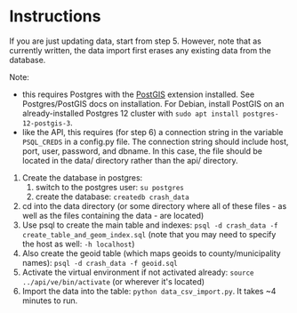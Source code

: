 # Instructions

If you are just updating data, start from step 5. However, note that as currently written, the data import first erases any existing data from the database.

Note:
  * this requires Postgres with the [PostGIS](https://postgis.net/) extension installed. See Postgres/PostGIS docs on installation. For Debian, install PostGIS on an already-installed Postgres 12 cluster with `sudo apt install postgres-12-postgis-3`.
  * like the API, this requires (for step 6) a connection string in the variable `PSQL_CREDS` in a config.py file. The connection string should include host, port, user, password, and dbname. In this case, the file should be located in the data/ directory rather than the api/ directory.

1. Create the database in postgres:
    1. switch to the postgres user: `su postgres`
    2. create the database: `createdb crash_data`
2. cd into the data directory (or some directory where all of these files - as well as the files containing the data - are located)
3. Use psql to create the main table and indexes: `psql -d crash_data -f create_table_and_geom_index.sql` (note that you may need to specify the host as well: `-h localhost`)
4. Also create the geoid table (which maps geoids to county/municipality names): `psql -d crash_data -f geoid.sql`
5. Activate the virtual environment if not activated already: `source ../api/ve/bin/activate` (or wherever it's located)
6. Import the data into the table: `python data_csv_import.py`. It takes ~4 minutes to run.
